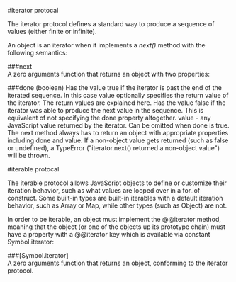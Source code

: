 #Iterator protocal

The iterator protocol defines a standard way to produce a sequence of values (either finite or infinite).

An object is an iterator when it implements a *next()* method with the following semantics:

###next  
A zero arguments function that returns an object with two properties:

###done (boolean)
Has the value true if the iterator is past the end of the iterated sequence. In this case value optionally specifies the return value of the iterator. The return values are explained here.
Has the value false if the iterator was able to produce the next value in the sequence. This is equivalent of not specifying the done property altogether.
value - any JavaScript value returned by the iterator. Can be omitted when done is true.
The next method always has to return an object with appropriate properties including done and value. If a non-object value gets returned (such as false or undefined), a TypeError ("iterator.next() returned a non-object value") will be thrown.


#iterable protocal

The iterable protocol allows JavaScript objects to define or customize their iteration behavior, such as what values are looped over in a for..of construct. Some built-in types are built-in iterables with a default iteration behavior, such as Array or Map, while other types (such as Object) are not.

In order to be iterable, an object must implement the @@iterator method, meaning that the object (or one of the objects up its prototype chain) must have a property with a @@iterator key which is available via constant Symbol.iterator:

###[Symbol.iterator]  
A zero arguments function that returns an object, conforming to the iterator protocol.